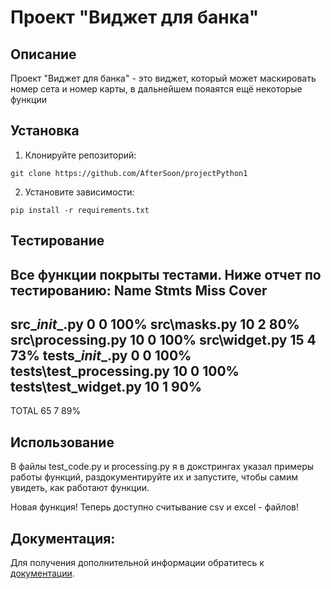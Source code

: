 # Проект "Виджет для банка"
## Описание
Проект "Виджет для банка" - это виджет, который может маскировать номер сета и номер карты, в дальнейшем пояаятся ещё некоторые функции
## Установка 
1. Клонируйте репозиторий:
```
git clone https://github.com/AfterSoon/projectPython1
```
2. Установите зависимости:
```
pip install -r requirements.txt
```
## Тестирование
Все функции покрыты тестами.
Ниже отчет по тестированию:
Name                       Stmts   Miss  Cover
----------------------------------------------
src\__init__.py                0      0   100%
src\masks.py                  10      2    80%
src\processing.py             10      0   100%
src\widget.py                 15      4    73%
tests\__init__.py              0      0   100%
tests\test_processing.py      10      0   100%
tests\test_widget.py          10      1    90%
----------------------------------------------
TOTAL                         65      7    89%


## Использование
В файлы test_code.py и processing.py я в докстрингах указал примеры работы функций, раздокументируйте их и запустите, чтобы самим 
увидеть, как работают функции.

Новая функция! 
Теперь доступно считывание csv и excel - файлов!

## Документация:

Для получения дополнительной информации обратитесь к [документации](docs/README.md).


